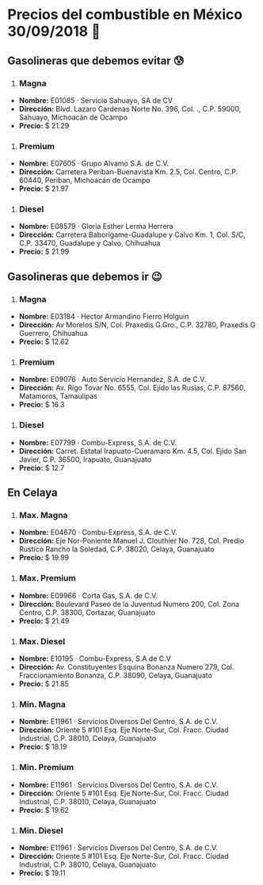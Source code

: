 # Precios del combustible en México 30/09/2018 :car:

## Gasolineras que debemos evitar :cold_sweat:
1. ### Magna
  * **Nombre:** E01085 · Servicio Sahuayo, SA de CV
  * **Dirección:** Blvd. Lazaro Cardenas Norte No. 396, Col. ., C.P. 59000, Sahuayo, Michoacán de Ocampo
  * **Precio:** $ 21.29

1. ### Premium
  * **Nombre:** E07605 · Grupo Alvamo S.A. de C.V.
  * **Dirección:** Carretera Periban-Buenavista Km. 2.5, Col. Centro, C.P. 60440, Periban, Michoacán de Ocampo
  * **Precio:** $ 21.97

1. ### Diesel
  * **Nombre:** E08579 · Gloria Esther Lerma Herrera
  * **Dirección:** Carretera Baborigame-Guadalupe y Calvo Km. 1, Col. S/C, C.P. 33470, Guadalupe y Calvo, Chihuahua
  * **Precio:** $ 21.99


## Gasolineras que debemos ir :wink:
1. ### Magna
  * **Nombre:** E03184 · Hector Armandino Fierro Holguin
  * **Dirección:** Av Morelos S/N, Col. Praxedis G.Gro., C.P. 32780, Praxedis G Guerrero, Chihuahua
  * **Precio:** $ 12.62

1. ### Premium
  * **Nombre:** E09076 · Auto Servicio Hernandez, S.A. de C.V.
  * **Dirección:** Av. Rigo Tovar No. 6555, Col. Ejido las Rusias, C.P. 87560, Matamoros, Tamaulipas
  * **Precio:** $ 16.3

1. ### Diesel
  * **Nombre:** E07799 · Combu-Express, S.A. de C.V.
  * **Dirección:** Carret. Estatal Irapuato-Cueramaro Km. 4.5, Col. Ejido San Javier, C.P. 36500, Irapuato, Guanajuato
  * **Precio:** $ 12.7


## En Celaya
1. ### Max. Magna
  * **Nombre:** E04670 · Combu-Express, S.A. de C.V.
  * **Dirección:** Eje Nor-Poniente Manuel J. Clouthier No. 728, Col. Predio Rustico Rancho la Soledad, C.P. 38020, Celaya, Guanajuato
  * **Precio:** $ 19.99

1. ### Max. Premium
  * **Nombre:** E09966 · Corta Gas, S.A. de C.V.
  * **Dirección:** Boulevard Paseo de la Juventud Numero 200, Col. Zona Centro, C.P. 38300, Cortazar, Guanajuato
  * **Precio:** $ 21.49

1. ### Max. Diesel
  * **Nombre:** E10195 · Combu-Express, S.A de C.V
  * **Dirección:** Av. Constituyentes Esquina Bonanza Numero 279, Col. Fraccionamiento Bonanza, C.P. 38090, Celaya, Guanajuato
  * **Precio:** $ 21.85

1. ### Min. Magna
  * **Nombre:** E11961 · Servicios Diversos Del Centro, S.A. de C.V.
  * **Dirección:** Oriente 5 #101 Esq. Eje Norte-Sur, Col. Fracc. Ciudad Industrial, C.P. 38010, Celaya, Guanajuato
  * **Precio:** $ 18.19

1. ### Min. Premium
  * **Nombre:** E11961 · Servicios Diversos Del Centro, S.A. de C.V.
  * **Dirección:** Oriente 5 #101 Esq. Eje Norte-Sur, Col. Fracc. Ciudad Industrial, C.P. 38010, Celaya, Guanajuato
  * **Precio:** $ 19.62

1. ### Min. Diesel
  * **Nombre:** E11961 · Servicios Diversos Del Centro, S.A. de C.V.
  * **Dirección:** Oriente 5 #101 Esq. Eje Norte-Sur, Col. Fracc. Ciudad Industrial, C.P. 38010, Celaya, Guanajuato
  * **Precio:** $ 19.11